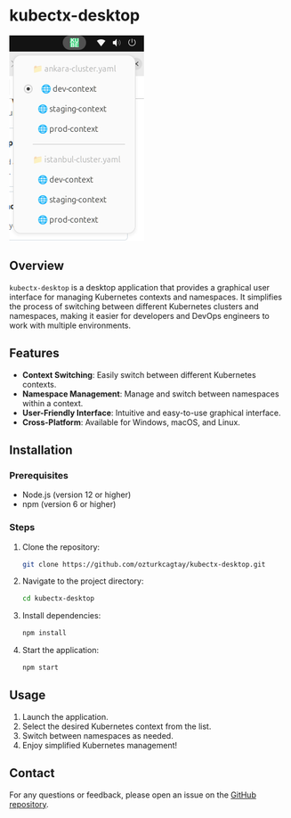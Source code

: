 # kubectx-desktop

![kubectx-desktop](view.png)

## Overview
`kubectx-desktop` is a desktop application that provides a graphical user interface for managing Kubernetes contexts and namespaces. It simplifies the process of switching between different Kubernetes clusters and namespaces, making it easier for developers and DevOps engineers to work with multiple environments.

## Features
- **Context Switching**: Easily switch between different Kubernetes contexts.
- **Namespace Management**: Manage and switch between namespaces within a context.
- **User-Friendly Interface**: Intuitive and easy-to-use graphical interface.
- **Cross-Platform**: Available for Windows, macOS, and Linux.

## Installation
### Prerequisites
- Node.js (version 12 or higher)
- npm (version 6 or higher)

### Steps
1. Clone the repository:
    ```sh
    git clone https://github.com/ozturkcagtay/kubectx-desktop.git
    ```
2. Navigate to the project directory:
    ```sh
    cd kubectx-desktop
    ```
3. Install dependencies:
    ```sh
    npm install
    ```
4. Start the application:
    ```sh
    npm start
    ```

## Usage
1. Launch the application.
2. Select the desired Kubernetes context from the list.
3. Switch between namespaces as needed.
4. Enjoy simplified Kubernetes management!


## Contact
For any questions or feedback, please open an issue on the [GitHub repository](https://github.com/ozturkcagtay/kubectx-desktop/issues).
